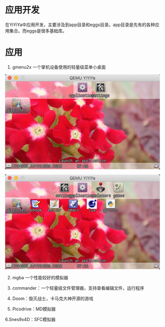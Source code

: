 # 应用开发

在YiYiYa中应用开发，主要涉及到app目录和eggs目录。app目录是先有的各种应用集合。而eggs是很多基础库。

# 应用


1. gmenu2x 一个掌机设备使用的轻量级菜单小桌面


![](image/2024-01-20-15-08-36.png)


![](image/2024-01-20-15-53-16.png)


2. mgba 一个性能较好的模拟器



3. commander：一个轻量级文件管理器，支持查看编辑文件，运行程序


4. Doom：毁灭战士，卡马克大神开源的游戏


5. Picodrive：MD模拟器


6.Snes9x4D：SFC模拟器

